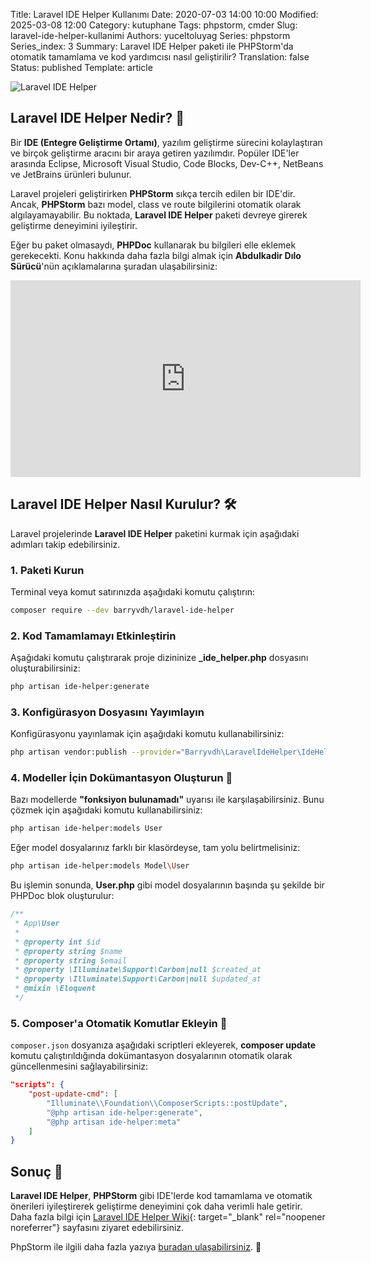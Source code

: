 Title: Laravel IDE Helper Kullanımı
Date: 2020-07-03 14:00 10:00
Modified: 2025-03-08 12:00
Category: kutuphane
Tags: phpstorm, cmder
Slug: laravel-ide-helper-kullanimi
Authors: yuceltoluyag
Series: phpstorm
Series_index: 3
Summary: Laravel IDE Helper paketi ile PHPStorm'da otomatik tamamlama ve kod yardımcısı nasıl geliştirilir?
Translation: false
Status: published
Template: article

![Laravel IDE Helper](/images/laravel_7x_ide_helper.png)

## Laravel IDE Helper Nedir? 🚀

Bir **IDE (Entegre Geliştirme Ortamı)**, yazılım geliştirme sürecini kolaylaştıran ve birçok geliştirme aracını bir araya getiren yazılımdır. Popüler IDE'ler arasında Eclipse, Microsoft Visual Studio, Code Blocks, Dev-C++, NetBeans ve JetBrains ürünleri bulunur.

Laravel projeleri geliştirirken **PHPStorm** sıkça tercih edilen bir IDE'dir. Ancak, **PHPStorm** bazı model, class ve route bilgilerini otomatik olarak algılayamayabilir. Bu noktada, **Laravel IDE Helper** paketi devreye girerek geliştirme deneyimini iyileştirir.

Eğer bu paket olmasaydı, **PHPDoc** kullanarak bu bilgileri elle eklemek gerekecekti. Konu hakkında daha fazla bilgi almak için **Abdulkadir Dılo Sürücü**'nün açıklamalarına şuradan ulaşabilirsiniz:

<iframe width="560" height="315" src="https://www.youtube.com/embed/0NZHzmAgH-M?si=F9ZXp2n7Qq_Wzvkv" title="YouTube video player" frameborder="0" allow="accelerometer; autoplay; clipboard-write; encrypted-media; gyroscope; picture-in-picture; web-share" referrerpolicy="strict-origin-when-cross-origin" allowfullscreen></iframe>

## Laravel IDE Helper Nasıl Kurulur? 🛠️

Laravel projelerinde **Laravel IDE Helper** paketini kurmak için aşağıdaki adımları takip edebilirsiniz.

### 1. Paketi Kurun

Terminal veya komut satırınızda aşağıdaki komutu çalıştırın:

```sh
composer require --dev barryvdh/laravel-ide-helper
```

### 2. Kod Tamamlamayı Etkinleştirin

Aşağıdaki komutu çalıştırarak proje dizininize **_ide_helper.php** dosyasını oluşturabilirsiniz:

```sh
php artisan ide-helper:generate
```

### 3. Konfigürasyon Dosyasını Yayımlayın

Konfigürasyonu yayınlamak için aşağıdaki komutu kullanabilirsiniz:

```sh
php artisan vendor:publish --provider="Barryvdh\LaravelIdeHelper\IdeHelperServiceProvider" --tag=config
```

### 4. Modeller İçin Dokümantasyon Oluşturun 📌

Bazı modellerde **"fonksiyon bulunamadı"** uyarısı ile karşılaşabilirsiniz. Bunu çözmek için aşağıdaki komutu kullanabilirsiniz:

```sh
php artisan ide-helper:models User
```

Eğer model dosyalarınız farklı bir klasördeyse, tam yolu belirtmelisiniz:

```sh
php artisan ide-helper:models Model\User
```

Bu işlemin sonunda, **User.php** gibi model dosyalarının başında şu şekilde bir PHPDoc blok oluşturulur:

```php
/**
 * App\User
 *
 * @property int $id
 * @property string $name
 * @property string $email
 * @property \Illuminate\Support\Carbon|null $created_at
 * @property \Illuminate\Support\Carbon|null $updated_at
 * @mixin \Eloquent
 */
```

### 5. Composer'a Otomatik Komutlar Ekleyin 🔄

`composer.json` dosyanıza aşağıdaki scriptleri ekleyerek, **composer update** komutu çalıştırıldığında dokümantasyon dosyalarının otomatik olarak güncellenmesini sağlayabilirsiniz:

```json
"scripts": {
    "post-update-cmd": [
        "Illuminate\\Foundation\\ComposerScripts::postUpdate",
        "@php artisan ide-helper:generate",
        "@php artisan ide-helper:meta"
    ]
}
```

## Sonuç 🎯

**Laravel IDE Helper**, **PHPStorm** gibi IDE'lerde kod tamamlama ve otomatik önerileri iyileştirerek geliştirme deneyimini çok daha verimli hale getirir. Daha fazla bilgi için [Laravel IDE Helper Wiki](https://github.com/barryvdh/laravel-ide-helper/blob/master/README.md){: target="_blank" rel="noopener noreferrer"} sayfasını ziyaret edebilirsiniz.

PhpStorm ile ilgili daha fazla yazıya [buradan ulaşabilirsiniz](/etiket/phpstorm/). 🚀

